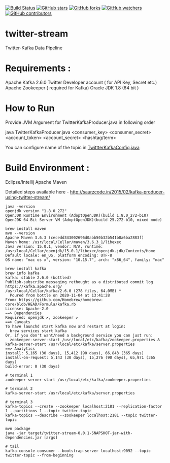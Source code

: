 [![Build Status](https://travis-ci.org/saurzcode/twitter-stream.svg?branch=master)](https://travis-ci.org/saurzcode/twitter-stream)
[![GitHub stars](https://img.shields.io/github/stars/saurzcode/twitter-stream.svg?style=social&label=Star&maxAge=2592000)](https://GitHub.com/saurzcode/twitter-stream/stargazers/)
[![GitHub forks](https://img.shields.io/github/forks/saurzcode/twitter-stream.svg?style=social&label=Fork&maxAge=2592000)](https://GitHub.com/saurzcode/twitter-stream/network/)
[![GitHub watchers](https://img.shields.io/github/watchers/saurzcode/twitter-stream.svg?style=social&label=Watch&maxAge=2592000)](https://GitHub.com/saurzcode/twitter-stream/watchers/)
[![GitHub contributors](https://img.shields.io/github/contributors/saurzcode/twitter-stream.svg)](https://GitHub.com/saurzcode/twitter-stream/graphs/contributors/)

# twitter-stream
Twitter-Kafka Data Pipeline

# Requirements :

Apache Kafka 2.6.0
Twitter Developer account ( for API Key, Secret etc.)
Apache Zookeeper ( required for Kafka)
Oracle JDK 1.8 (64 bit )


# How to Run
Provide JVM Argument for TwitterKafkaProducer.java in following order

java TwitterKafkaProducer.java <consumer_key> <consumer_secret> <account_token> <account_secret> <hashtag/term>

You can configure name of the topic in [TwittterKafkaConfig.java](src/main/java/com/saurzcode/twitter/config/TwitterKafkaConfig.java)
# Build Environment :
Eclipse/Intellij
Apache Maven

Detailed steps available here -
http://saurzcode.in/2015/02/kafka-producer-using-twitter-stream/

```
java -version
openjdk version "1.8.0_272"
OpenJDK Runtime Environment (AdoptOpenJDK)(build 1.8.0_272-b10)
OpenJDK 64-Bit Server VM (AdoptOpenJDK)(build 25.272-b10, mixed mode)
```

```
brew install maven
mvn --version
Apache Maven 3.6.3 (cecedd343002696d0abb50b32b541b8a6ba2883f)
Maven home: /usr/local/Cellar/maven/3.6.3_1/libexec
Java version: 15.0.1, vendor: N/A, runtime: /usr/local/Cellar/openjdk/15.0.1/libexec/openjdk.jdk/Contents/Home
Default locale: en_US, platform encoding: UTF-8
OS name: "mac os x", version: "10.15.7", arch: "x86_64", family: "mac"
```

```
brew install kafka
brew info kafka
kafka: stable 2.6.0 (bottled)
Publish-subscribe messaging rethought as a distributed commit log
https://kafka.apache.org/
/usr/local/Cellar/kafka/2.6.0 (278 files, 64.0MB) *
  Poured from bottle on 2020-11-04 at 13:41:28
From: https://github.com/Homebrew/homebrew-core/blob/HEAD/Formula/kafka.rb
License: Apache-2.0
==> Dependencies
Required: openjdk ✔, zookeeper ✔
==> Caveats
To have launchd start kafka now and restart at login:
  brew services start kafka
Or, if you don't want/need a background service you can just run:
  zookeeper-server-start /usr/local/etc/kafka/zookeeper.properties & kafka-server-start /usr/local/etc/kafka/server.properties
==> Analytics
install: 5,165 (30 days), 15,412 (90 days), 66,843 (365 days)
install-on-request: 5,143 (30 days), 15,276 (90 days), 65,971 (365 days)
build-error: 0 (30 days)
```

```
# terminal 1
zookeeper-server-start /usr/local/etc/kafka/zookeeper.properties
```

```
# terminal 2
kafka-server-start /usr/local/etc/kafka/server.properties
```

```
# terminal 3
kafka-topics --create --zookeeper localhost:2181 --replication-factor 1 --partitions 1 --topic twitter-topic
kafka-topics --describe --zookeeper localhost:2181 --topic twitter-topic

mvn package
java -jar target/twitter-stream-0.0.1-SNAPSHOT-jar-with-dependencies.jar [args]
```

```
# tail
kafka-console-consumer --bootstrap-server localhost:9092 --topic twitter-topic --from-beginning
```